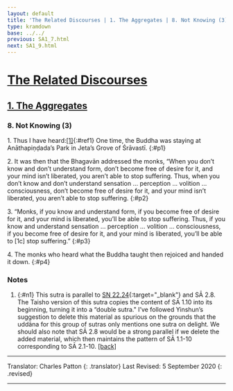 ```yaml
---
layout: default
title: 'The Related Discourses | 1. The Aggregates | 8. Not Knowing (3)'
type: kramdown
base: ../../
previous: SA1_7.html
next: SA1_9.html
---
```


# [The Related Discourses](../index.html)
## [1. The Aggregates](index.html)
### 8. Not Knowing (3)

1\. Thus I have heard:[\[1\]](#n1){:#ref1} One time, the Buddha was staying at Anāthapiṇḍada’s Park in Jeta’s Grove of Śrāvastī.
{:#p1}

2\. It was then that the Bhagavān addressed the monks, “When you don’t know and don’t understand form, don’t become free of desire for it, and your mind isn’t liberated, you aren’t able to stop suffering. Thus, when you don’t know and don’t understand sensation … perception … volition … consciousness, don’t become free of desire for it, and your mind isn’t liberated, you aren’t able to stop suffering.
{:#p2}

3\. “Monks, if you know and understand form, if you become free of desire for it, and your mind is liberated, you’ll be able to stop suffering. Thus, if you know and understand sensation … perception … volition … consciousness, if you become free of desire for it, and your mind is liberated, you’ll be able to [1c] stop suffering.”
{:#p3}

4\. The monks who heard what the Buddha taught then rejoiced and handed it down.
{:#p4}

### Notes
1. {:#n1} This sutra is parallel to [SN 22.24](https://suttacentral.net/sn22.24){:target="_blank"} and SĀ 2.8. The Taisho version of this sutra copies the content of SĀ 1.10 into its beginning, turning it into a “double sutra." I’ve followed Yinshun’s suggestion to delete this material as spurious on the grounds that the uddāna for this group of sutras only mentions one sutra on delight. We should also note that SĀ 2.8 would be a strong parallel if we delete the added material, which then maintains the pattern of SĀ 1.1-10 corresponding to SĀ 2.1-10. [\[back\]](#ref1)

---

Translator: Charles Patton
{: .translator}
Last Revised: 5 September 2020
{: .revised}

---